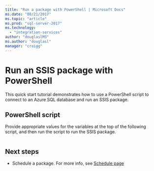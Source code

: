 ```yaml
---
title: "Run a package with PowerShell | Microsoft Docs"
ms.date: "08/21/2017"
ms.topic: "article"
ms.prod: "sql-server-2017"
ms.technology: 
  - "integration-services"
author: "douglaslMS"
ms.author: "douglasl"
manager: "craigg"
---
```

# Run an SSIS package with PowerShell
This quick start tutorial demonstrates how to use a PowerShell script to connect to an Azure SQL database and run an SSIS package.

## PowerShell script
Provide appropriate values for the variables at the top of the following script, and then run the script to run the SSIS package.

```powershell
```

## Next steps
- Schedule a package. For more info, see [Schedule page](ssis-everest-howto-schedule-package.md)
